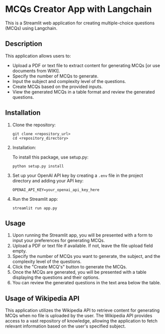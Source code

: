 # MCQs Creator App with Langchain

This is a Streamlit web application for creating multiple-choice questions (MCQs) using Langchain.

## Description

This application allows users to:

- Upload a PDF or text file to extract content for generating MCQs [or use documents from WIKI].
- Specify the number of MCQs to generate.
- Input the subject and complexity level of the questions.
- Create MCQs based on the provided inputs.
- View the generated MCQs in a table format and review the generated questions.

## Installation

1. Clone the repository:

    ```
    git clone <repository_url>
    cd <repository_directory>
    ```

2. Installation:

    To install this package, use setup.py:

    ```
    python setup.py install
    ```

3. Set up your OpenAI API key by creating a `.env` file in the project directory and adding your API key:

    ```
    OPENAI_API_KEY=your_openai_api_key_here
    ```

4. Run the Streamlit app:

    ```
    streamlit run app.py
    ```

## Usage

1. Upon running the Streamlit app, you will be presented with a form to input your preferences for generating MCQs.
2. Upload a PDF or text file if available. If not, leave the file upload field empty.
3. Specify the number of MCQs you want to generate, the subject, and the complexity level of the questions.
4. Click the "Create MCQ's" button to generate the MCQs.
5. Once the MCQs are generated, you will be presented with a table displaying the questions and their options.
6. You can review the generated questions in the text area below the table.

## Usage of Wikipedia API

This application utilizes the Wikipedia API to retrieve content for generating MCQs when no file is uploaded by the user. The Wikipedia API provides access to a vast repository of knowledge, allowing the application to fetch relevant information based on the user's specified subject.
